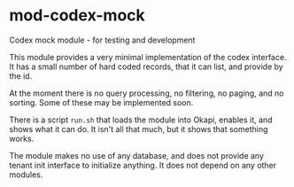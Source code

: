 # mod-codex-mock
Codex mock module - for testing and development

This module provides a very minimal implementation of the codex interface. It
has a small number of hard coded records, that it can list, and provide by the
id.

At the moment there is no query processing, no filtering, no paging, and no
sorting. Some of these may be implemented soon.

There is a script `run.sh` that loads the module into Okapi, enables it, and
shows what it can do. It isn't all that much, but it shows that something works.

The module makes no use of any database, and does not provide any tenant init
interface to initialize anything. It does not depend on any other modules.



